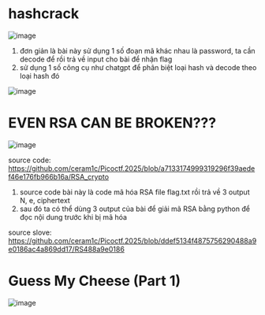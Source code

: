 # hashcrack

![image](https://github.com/user-attachments/assets/832488bc-c58d-4ca6-9e5d-13d932a717a6)

1. đơn giản là bài này sử dụng 1 số đoạn mã khác nhau là password, ta cần decode để rồi trả về input cho bài để nhận flag
2. sử dụng 1 số công cụ như chatgpt để phân biệt loại hash và decode theo loại hash đó

![image](https://github.com/user-attachments/assets/276439a6-7101-430a-baa7-4a181a3c9828)

# EVEN RSA CAN BE BROKEN???

![image](https://github.com/user-attachments/assets/5efc8ef8-6b7c-462d-881c-1589163d59ee)

source code: https://github.com/ceram1c/Picoctf.2025/blob/a7133174999319296f39aedef46e176fb966b16a/RSA_crypto

1. source code bài này là code mã hóa RSA file flag.txt rồi trả về 3 output N, e, ciphertext
2. sau đó ta có thể dùng 3 output của bài để giải mã RSA bằng python để đọc nội dung trước khi bị mã hóa

source slove: https://github.com/ceram1c/Picoctf.2025/blob/ddef5134f4875756290488a9e0186ac4a869dd17/RS488a9e0186

# Guess My Cheese (Part 1)

![image](https://github.com/user-attachments/assets/14afb021-905c-49d7-8355-1c0c89bb05b1)
